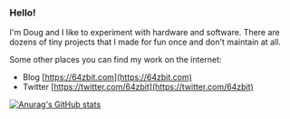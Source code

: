 ### Hello!

I'm Doug and I like to experiment with hardware and software.
There are dozens of tiny projects that I made for fun once and don't maintain at all.

Some other places you can find my work on the internet:

* Blog [https://64zbit.com](https://64zbit.com)
* Twitter [https://twitter.com/64zbit](https://twitter.com/64zbit)

[![Anurag's GitHub stats](https://github-readme-stats.vercel.app/api?username=dougpark&show_icons=true&theme=radical)](https://github.com/anuraghazra/github-readme-stats)

<!--
**dougpark/dougpark** is a ✨ _special_ ✨ repository because its `README.md` (this file) appears on your GitHub profile.

Here are some ideas to get you started:

- 🔭 I’m currently working on ...
- 🌱 I’m currently learning ...
- 👯 I’m looking to collaborate on ...
- 🤔 I’m looking for help with ...
- 💬 Ask me about ...
- 📫 How to reach me: ...
- 😄 Pronouns: ...
- ⚡ Fun fact: ...
-->
